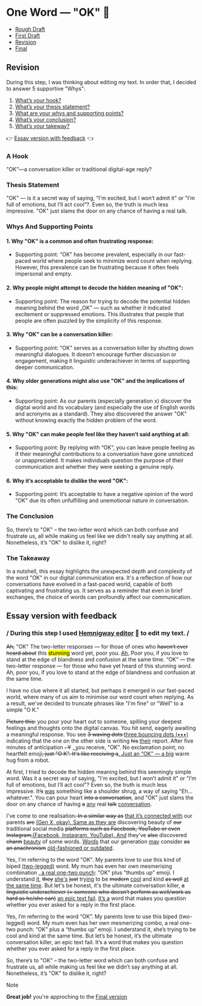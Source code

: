 # One Word — "OK" 🐳

- [Rough Draft](rough-draft.md)
- [First Draft](first-draft.md)
- [Revision](revision.md)
- [Final](index.md)


## Revision
During this step, I was thinking about editing my text. In order that, I decided to answer 5 supportive "Whys":
1. [What’s your hook?](#a-hook)
2. [What’s your thesis statement?](#thesis-statement)
3. [What are your whys and supporting points?](#whys-and-supporting-points)
4. [What’s your conclusion?](#the-conclusion)
5. [What’s your takeway?](#the-takeaway)

:point_right: [Essay version with feedback](#essay-version-with-feedback) :point_left:

### A Hook
"OK"—a conversation killer or traditional digital-age reply?


### Thesis Statement
"OK" — is it a secret way of saying, “I'm excited, but I won’t admit it" or "I’m full of emotions, but I’ll act cool“?. Even so, the truth is much less impressive. "OK" just slams the door on any chance of having a real talk. 


### Whys And Supporting Points
#### 1. Why "OK" is a common and often frustrating response:
- Supporting point: “OK" has become prevalent, especially in our fast-paced world where people seek to minimize word count when replying. However, this prevalence can be frustrating because it often feels impersonal and empty.

#### 2. Why people might attempt to decode the hidden meaning of "OK":
- Supporting point: The reason for trying to decode the potential hidden meaning behind the word „OK" — such as whether it indicated excitement or suppressed emotions. This illustrates that people that people are often puzzled by the simplicity of this response. 

#### 3. Why "OK" can be a conversation killer:
- Supporting point: "OK" serves as a conversation killer by shutting down meaningful dialogues. It doesn’t encourage further discussion or engagement, making it linguistic underachiever in terms of supporting deeper communication. 

#### 4. Why older generations might also use "OK" and the implications of this:
- Supporting point: As our parents (especially generation x) discover the digital world and its vocabulary (and especially the use of English words and acronyms as a standard). They also discovered the answer "OK" without knowing exactly the hidden problem of the word. 

#### 5. Why "OK" can make people feel like they haven’t said anything at all:
- Supporting point: By replying with “OK“, you can leave people feeling as if their meaningful contributions to a conversation have gone unnoticed or unappreciated. It makes individuals question the purpose of their communication and whether they were seeking a genuine reply.

#### 6. Why it’s acceptable to dislike the word "OK":
- Supporting point: It’s acceptable to have a negative opinion of the word "OK" due its often unfulfilling and unemotional nature in conversation.


### The Conclusion
So, there’s to "OK" – the two-letter word which can both confuse and frustrate us, all while making us feel like we didn't really say anything at all. Nonetheless, it’s "OK" to dislike it, right?


### The Takeaway
In a nutshell, this essay highlights the unexpected depth and complexity of the word "OK" in our digital communication era. It's a reflection of how our conversations have evolved in a fast-paced world, capable of both captivating and frustrating us. It serves as a reminder that even in brief exchanges, the choice of words can profoundly affect our communication.
</br>
## Essay version with feedback
### / During this step I used [Hemnigway editor](https://hemingwayapp.com/) 🛶 to edit my text. /

<del>Ah,</del> "OK" The two-letter responses — for those of ones who <del>haven’t ever heard about</del> this <mark>stunning</mark> word yet, poor you. <ins>Ah,</ins> Poor you, if you love to stand at the edge of blandness and confusion at the same time. 
“OK” — the two-letter response — for those who have yet heard of this stunning word. Ah, poor you, if you love to stand at the edge of blandness and confusion at the same time.

I have no clue where it all started, but perhaps it emerged in our fast-paced world, where many of us aim to minimise our word count when replying. As a result, we've decided to truncate phrases like "I'm fine" or "Well" to a simple "O K."

<del>Picture this:</del> you pour your heart out to someone, spilling your deepest feelings and thoughts onto the digital canvas. You hit send, eagerly awaiting a meaningful response. You see <del>3 waving dots </del><ins>three bouncing dots (•••) </ins>indicating that the one on the other side is writing <del>his</del> <ins>their</ins> report. After five minutes of anticipation <del>.
Y</del> <ins>, y</ins>ou receive, "OK". No exclamation point, no heartfelt emoji<del>, just "O K". It's like receiving a</del><ins>. Just an “OK” — a big</ins> warm hug from a robot.

At first, I tried to decode the hidden meaning behind this seemingly simple word. Was it a secret way of saying, "I'm excited, but I won’t admit it" or "I’m full of emotions, but I’ll act cool"? Even so, the truth is much less impressive. It<del>’s</del> <ins>was</ins> something like a shoulder shrug, a way of saying "Eh… whatever.". You can pour heart <del>into a conversation</del>, and "OK" just slams the door on any chance of having <del>a</del> <ins>any</ins> real <del>talk</del> <ins>conversation</ins>.

I've come to one realisation<del>. In a similar way as</del> <ins>that it’s connected with</ins> our parents <del>are</del> <ins>(Gen X, okay). Same as they are</ins> discovering beauty of <del>our</del> traditional social media <del>platforms such as Facebook, YouTube or even Instagram,</del><ins>(Facebook, Instagram, YouTube). And</ins> they’ve <del>also</del> discovered <del>charm</del> <ins>beauty</ins> of some words. <ins>Words</ins> that our generation <ins>may</ins> consider <del>as an anachronism</del> <ins>old-fashioned or outdated</ins>. 

Yes, I'm referring to the word "OK". My parents love to use this kind of biped <ins>(two-legged)</ins> word. My mum has even her own mesmerising combination <ins>, a real one-two punch</ins>: "OK" plus "thumbs up" emoji. I understand <ins>it</ins>, <del>they</del> <ins>she's</ins> <del>just</del> try<ins>ing</ins> to be <del>modern</del> <ins>cool</ins> and kind <del>as well</del> <ins>at the same time</ins>. But let's be honest, it's the ultimate conversation killer, <del>a linguistic underachiever (= someone who doesn’t perform as well/work as hard as he/she can)</del> <ins>an epic text fail</ins>. <ins>It’s a</ins> word that makes you question whether you ever asked for a reply in the first place.

Yes, I’m referring to the word “OK”. My parents love to use this biped (two-legged) word. My mum even has her own mesmerizing combo, a real one-two punch: “OK” plus a “thumbs up” emoji. I understand it, she’s trying to be cool and kind at the same time. But let’s be honest, it’s the ultimate conversation killer, an epic text fail. It’s a word that makes you question whether you ever asked for a reply in the first place.

So, there’s to "OK" – the two-letter word which can both confuse and frustrate us, all while making us feel like we didn’t say anything at all. Nonetheless, it’s "OK" to dislike it, right?

> [!NOTE]
> **Great job!** you're approching to the [Final version](index.md)
